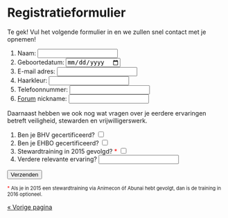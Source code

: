 # Registratieformulier

Te gek! Vul het volgende formulier in en we zullen snel contact met je opnemen!

<p style="display: none" id="error" class="error">Eén van de velden was niet goed ingevuld, sorry! Probeer het nog eens.</p>
<script>
if (document.location.hash == '#error')
  document.getElementById('error').style.display = 'block';
</script>

<form action="registratie.php" method="post">
  <ol>
    <li>
      <label for="naam">Naam:</label>
      <input type="text" required name="naam" id="naam" />
    </li>
    <li>
      <label for="geboortedatum">Geboortedatum:</label>
      <input type="date" required name="geboortedatum" id="geboortedatum" />
    </li>
    <li>
      <label for="email">E-mail adres:</label>
      <input type="email" name="email" id="email" />
    </li>
    <li>
      <label for="haarkleur">Haarkleur:</label>
      <input type="text" required name="haarkleur" id="haarkleur" />
    </li>
    <li>
      <label for="telefoonnummer">Telefoonnummer:</label>
      <input type="text" required name="telefoonnummer" id="telefoonnummer" />
    </li>
    <li>
      <label for="forumnickname"><a href="https://forum.animecon.nl" target="_blank">Forum</a> nickname:</label>
      <input type="text" name="forumnickname" id="forumnickname" />
    </li>
  </ol>

Daarnaast hebben we ook nog wat vragen over je eerdere ervaringen betreft veiligheid, stewarden en
vrijwilligerswerk.

  <ol>
    <li>
      <label for="bhv">Ben je BHV gecertificeerd?</label>
      <input type="checkbox" name="bhv" id="bhv" />
    </li>
    <li>
      <label for="ehbo">Ben je EHBO gecertificeerd?</label>
      <input type="checkbox" name="ehbo" id="ehbo" />
    </li>
    <li>
      <label for="stewardtraining">Stewardtraining in 2015 gevolgd? <span style="color: red">*</span></label>
      <input type="checkbox" required name="stewardtraining" id="stewardtraining" />
    </li>
    <li>
      <label for="ervaring">Verdere relevante ervaring?</label>
      <input type="text" name="ervaring" id="ervaring" />
    </li>
  </ol>

  <input type="submit" value="Verzenden" />
</form>

<span style="font-size: .8em"><span style="color: red">*</span> Als je in 2015 een stewardtraining
via Animecon óf Abunai hebt gevolgt, dan is de training in 2016 optioneel.</span>

[« Vorige pagina](index.html)

